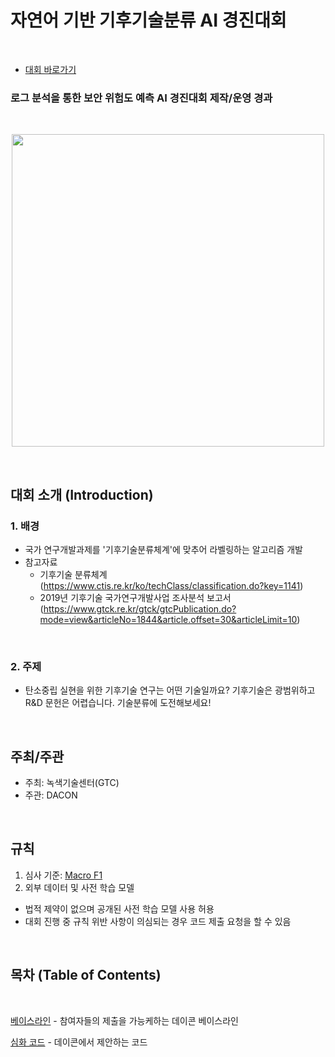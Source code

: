 
# 자연어 기반 기후기술분류 AI 경진대회

<br/>

- [대회 바로가기](https://www.dacon.io/competitions/official/235744/overview/description)

### **로그 분석을 통한 보안 위험도 예측 AI 경진대회 제작/운영 경과**

<br/>

<p align="center">
  <img src="main1.png" width="500" height="500" /> 
</p>

<br/>

## 대회 소개 (Introduction)

### **1. 배경**

    
+ 국가 연구개발과제를 '기후기술분류체계'에 맞추어 라벨링하는 알고리즘 개발
+ 참고자료
  + 기후기술 분류체계 (https://www.ctis.re.kr/ko/techClass/classification.do?key=1141)
  + 2019년 기후기술 국가연구개발사업 조사분석 보고서(https://www.gtck.re.kr/gtck/gtcPublication.do?mode=view&articleNo=1844&article.offset=30&articleLimit=10)
<br/>

### 2. 주제

+ 탄소중립 실현을 위한 기후기술 연구는 어떤 기술일까요? 기후기술은 광범위하고 R&D 문헌은 어렵습니다. 기술분류에 도전해보세요!

<br/>

## 주최/주관

- 주최: 녹색기술센터(GTC)
- 주관: DACON

<br/>

## 규칙

1. 심사 기준: [Macro F1](./0.%20Metric)
2. 외부 데이터 및 사전 학습 모델

* 법적 제약이 없으며 공개된 사전 학습 모델 사용 허용
* 대회 진행 중 규칙 위반 사항이 의심되는 경우 코드 제출 요청을 할 수 있음 

<br/>

## 목차 (Table of Contents)

<br/>

[베이스라인](./Baseline) - 참여자들의 제출을 가능케하는 데이콘 베이스라인

[심화 코드](./Answer_code) - 데이콘에서 제안하는 코드

<br/>









